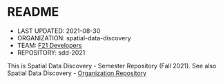 # README
* LAST UPDATED: 2021-08-30
* ORGANIZATION: spatial-data-discovery
* TEAM: [F21 Developers](https://github.com/orgs/spatial-data-discovery/teams/f21-developers)
* REPOSITORY: sdd-2021

This is Spatial Data Discovery - Semester Repository (Fall 2021).
See also Spatial Data Discovery - [Organization Repository](https://github.com/spatial-data-discovery/spatial-data-discovery.github.io)
